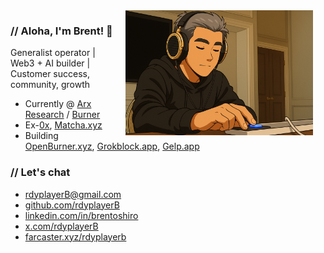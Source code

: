 <img src="rdyplayerB.png" width="300" alt="rdyplayerB" align="right" hspace="20">

### // Aloha, I'm Brent! 🤙
<p>Generalist operator | Web3 + AI builder | Customer success, community, growth</p>

- Currently @ [Arx Research](https://arxresearch.com) / [Burner](https://burner.pro)
- Ex-[0x](https://0x.org), [Matcha.xyz](https://matcha.xyz)
- Building [OpenBurner.xyz](https://openburner.xyz), [Grokblock.app](https://grokblock.app), [Gelp.app](https://gelp.app)

### // Let's chat

- [rdyplayerB@gmail.com](mailto:rdyplayerB@gmail.com)
- [github.com/rdyplayerB](https://github.com/rdyplayerB)
- [linkedin.com/in/brentoshiro](https://linkedin.com/in/brentoshiro)
- [x.com/rdyplayerB](https://x.com/rdyplayerB)
- [farcaster.xyz/rdyplayerb](https://farcaster.xyz/rdyplayerb)
